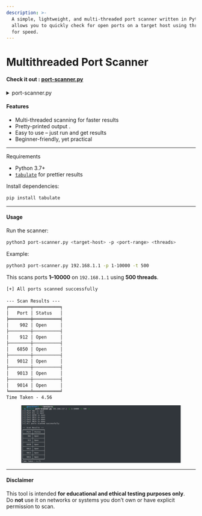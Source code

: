 ```yaml
---
description: >-
  A simple, lightweight, and multi-threaded port scanner written in Python. It
  allows you to quickly check for open ports on a target host using threading
  for speed.
---
```


# Multithreaded Port Scanner

#### Check it out : [port-scanner.py](https://github.com/pranavsoni21/Writeups/blob/main/projects/port-scanner.py)

<details>

<summary>port-scanner.py</summary>

```python
#!/usr/bin/python3

import socket
import sys
from argparse import ArgumentParser
from threading import Thread
from time import time
from ipaddress import ip_address
from tabulate import tabulate

ports_open = {}


# Arguments
def arguments():
    parser = ArgumentParser(description="Multithreaded fast port scanner", usage="%(prog)s 192.168.1.1",
                            epilog="Example: %(prog)s 192.168.1.1 -p 1-5000 -t 500 -V")
    parser.add_argument(metavar="IPv4", dest="ip", help="IPv4 address to scan")
    parser.add_argument("-p", "--ports", dest="ports", help="Port range to scan", default="1-65535")
    parser.add_argument("-t", "--threads", dest="threads", help="Number of threads to use", default="500")
    parser.add_argument("-v", "--verbose", dest="verbose", help="Verbose output", action="store_true")
    args = parser.parse_args()
    return args


# Validate target and Resolve hostname
def validate_ip(ip_addr):
    try:
        ip_addr = ip_address(ip_addr)
        return ip_addr
    except ValueError:
        try:
            ip_addr = socket.gethostbyname(ip_addr)
            return ip_addr
        except socket.gaierror:
            print(f"Hostname could not be resolved or Invalid IP: {ip_addr}")
            sys.exit(1)


# Getting port range
def port_range(ports_list):
    try:
        range_of_ports = []
        if "," in ports_list:
            for port in ports_list.split(","):
                port = int(port.strip())
                if 1 <= port <= 65535:
                    range_of_ports.append(port)
                else:
                    raise ValueError(f"Invalid port: {port}")

        elif "-" in ports_list:
            start, end = ports_list.split("-")
            start, end = int(start.strip()), int(end.strip())
            if 1 <= start <= 65535 and 1 <= end <= 65535 and start <= end:
                range_of_ports = list(range(start, end + 1))
            else:
                raise ValueError(f"Invalid range: {start}-{end}")

        else:
            port = int(ports_list.strip())
            if 1 <= port <= 65535:
                range_of_ports.append(port)
            else:
                raise ValueError(f"Invalid port: {port}")

        return range_of_ports
    except ValueError as e:
        print(f"[!] Error while parsing ports: {e}")
        sys.exit(1)


# Port Scanning
def port_scan(ip, port):
    try:
        s = socket.socket(socket.AF_INET, socket.SOCK_STREAM)
        s.settimeout(1)
        if s.connect_ex((str(ip), port)) == 0:
            ports_open[port] = "Open"
            if args.verbose:
                print(f"[+] Port {port} is open")
        s.close()
    except (ConnectionRefusedError, PermissionError, OSError, socket.timeout):
        pass
    except KeyboardInterrupt:
        sys.exit()


# Preparing Threads
def prepare_threads(max_threads, ip, ports):
    thread_list = []

    for port in ports:
        t = Thread(target=port_scan, args=(ip, port))
        thread_list.append(t)

    if len(thread_list) >= int(max_threads):
        for thread in thread_list:
            thread.start()
        for thread in thread_list:
            thread.join()
        thread_list = []

    for thread in thread_list:
        thread.start()
    for thread in thread_list:
        thread.join()


if __name__ == "__main__":
    args = arguments()
    target_ip = validate_ip(args.ip)
    ports = port_range(args.ports)
    start_time = time()
    prepare_threads(args.threads, target_ip, ports)
    end_time = time()
    print(f"[+] All ports scanned successfully")
    print("\n--- Scan Results ---")
    if ports_open:
        table = [[port, status] for port, status in sorted(ports_open.items())]
        print(tabulate(table, headers=["Port", "Status"], tablefmt="fancy_grid"))
    else:
        print("No open ports found.")
    print(f"Time Taken - {round(end_time - start_time, 2)}")
```

</details>

#### Features

* Multi-threaded scanning for faster results
* Pretty-printed output .
* Easy to use – just run and get results
* Beginner-friendly, yet practical

***

Requirements

* Python 3.7+
* [`tabulate`](https://pypi.org/project/tabulate/) for prettier results

Install dependencies:

```bash
pip install tabulate
```

***

#### Usage

Run the scanner:

```bash
python3 port-scanner.py <target-host> -p <port-range> <threads>
```

Example:

```bash
python3 port-scanner.py 192.168.1.1 -p 1-10000 -t 500
```

This scans ports **1–10000** on `192.168.1.1` using **500 threads**.

```
[+] All ports scanned successfully

--- Scan Results ---
╒════════╤══════════╕
│   Port │ Status   │
╞════════╪══════════╡
│    902 │ Open     │
├────────┼──────────┤
│    912 │ Open     │
├────────┼──────────┤
│   6850 │ Open     │
├────────┼──────────┤
│   9012 │ Open     │
├────────┼──────────┤
│   9013 │ Open     │
├────────┼──────────┤
│   9014 │ Open     │
╘════════╧══════════╛
Time Taken - 4.56
```

<figure><img src="../.gitbook/assets/image (1) (1) (1) (1) (1) (1).png" alt=""><figcaption></figcaption></figure>

***

#### Disclaimer

This tool is intended **for educational and ethical testing purposes only**.\
Do **not** use it on networks or systems you don’t own or have explicit permission to scan.
